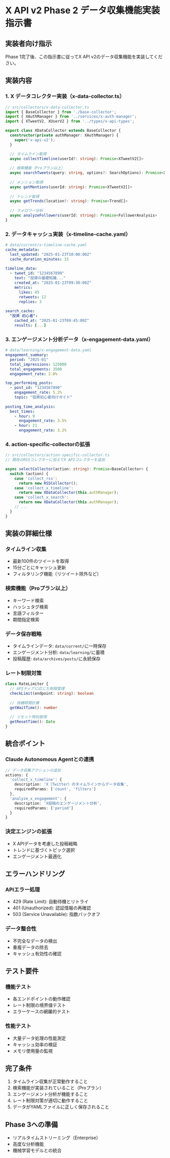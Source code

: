 # X API v2 Phase 2 データ収集機能実装指示書

## 実装者向け指示
Phase 1完了後、この指示書に従ってX API v2のデータ収集機能を実装してください。

## 実装内容

### 1. X データコレクター実装（x-data-collector.ts）

```typescript
// src/collectors/x-data-collector.ts
import { BaseCollector } from './base-collector';
import { XAuthManager } from '../services/x-auth-manager';
import { XTweetV2, XUserV2 } from '../types/x-api-types';

export class XDataCollector extends BaseCollector {
  constructor(private authManager: XAuthManager) {
    super('x-api-v2');
  }

  // タイムライン取得
  async collectTimeline(userId?: string): Promise<XTweetV2[]>
  
  // 検索機能（Proプラン以上）
  async searchTweets(query: string, options?: SearchOptions): Promise<XTweetV2[]>
  
  // メンション取得
  async getMentions(userId: string): Promise<XTweetV2[]>
  
  // トレンド取得
  async getTrends(location?: string): Promise<Trend[]>
  
  // フォロワー分析
  async analyzeFollowers(userId: string): Promise<FollowerAnalysis>
}
```

### 2. データキャッシュ実装（x-timeline-cache.yaml）

```yaml
# data/current/x-timeline-cache.yaml
cache_metadata:
  last_updated: "2025-01-23T10:00:00Z"
  cache_duration_minutes: 15
  
timeline_data:
  - tweet_id: "1234567890"
    text: "投資の基礎知識..."
    created_at: "2025-01-23T09:30:00Z"
    metrics:
      likes: 45
      retweets: 12
      replies: 3
    
search_cache:
  "投資 初心者":
    cached_at: "2025-01-23T09:45:00Z"
    results: [...]
```

### 3. エンゲージメント分析データ（x-engagement-data.yaml）

```yaml
# data/learning/x-engagement-data.yaml
engagement_summary:
  period: "2025-01"
  total_impressions: 125000
  total_engagements: 3500
  engagement_rate: 2.8%

top_performing_posts:
  - post_id: "1234567890"
    engagement_rate: 5.2%
    topic: "投資初心者向けガイド"
    
posting_time_analysis:
  best_times:
    - hour: 9
      engagement_rate: 3.5%
    - hour: 21
      engagement_rate: 3.2%
```

### 4. action-specific-collectorの拡張

```typescript
// src/collectors/action-specific-collector.ts
// 既存のRSSコレクターに加えてX APIコレクターを追加

async selectCollector(action: string): Promise<BaseCollector> {
  switch (action) {
    case 'collect_rss':
      return new RSSCollector();
    case 'collect_x_timeline':
      return new XDataCollector(this.authManager);
    case 'collect_x_search':
      return new XDataCollector(this.authManager);
    // ...
  }
}
```

## 実装の詳細仕様

### タイムライン収集
- 最新100件のツイートを取得
- 15分ごとにキャッシュ更新
- フィルタリング機能（リツイート除外など）

### 検索機能（Proプラン以上）
- キーワード検索
- ハッシュタグ検索
- 言語フィルター
- 期間指定検索

### データ保存戦略
- タイムラインデータ: `data/current/`に一時保存
- エンゲージメント分析: `data/learning/`に蓄積
- 投稿履歴: `data/archives/posts/`に永続保存

### レート制限対策
```typescript
class RateLimiter {
  // APIティアに応じた制限管理
  checkLimit(endpoint: string): boolean
  
  // 待機時間計算
  getWaitTime(): number
  
  // リセット時刻取得
  getResetTime(): Date
}
```

## 統合ポイント

### Claude Autonomous Agentとの連携
```typescript
// データ収集アクションの追加
actions: {
  'collect_x_timeline': {
    description: 'X（Twitter）のタイムラインからデータ収集',
    requiredParams: ['count', 'filters']
  },
  'analyze_x_engagement': {
    description: 'X投稿のエンゲージメント分析',
    requiredParams: ['period']
  }
}
```

### 決定エンジンの拡張
- X APIデータを考慮した投稿戦略
- トレンドに基づくトピック選択
- エンゲージメント最適化

## エラーハンドリング

### APIエラー処理
- 429 (Rate Limit): 自動待機とリトライ
- 401 (Unauthorized): 認証情報の再確認
- 503 (Service Unavailable): 指数バックオフ

### データ整合性
- 不完全なデータの検出
- 重複データの除去
- キャッシュ有効性の確認

## テスト要件

### 機能テスト
- 各エンドポイントの動作確認
- レート制限の境界値テスト
- エラーケースの網羅的テスト

### 性能テスト
- 大量データ処理の性能測定
- キャッシュ効率の検証
- メモリ使用量の監視

## 完了条件
1. タイムライン収集が正常動作すること
2. 検索機能が実装されていること（Proプラン）
3. エンゲージメント分析が機能すること
4. レート制限対策が適切に動作すること
5. データがYAMLファイルに正しく保存されること

## Phase 3への準備
- リアルタイムストリーミング（Enterprise）
- 高度な分析機能
- 機械学習モデルとの統合